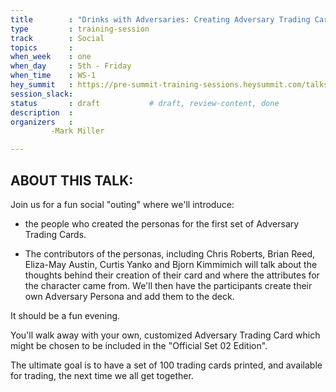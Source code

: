 ```yaml
---
title        : "Drinks with Adversaries: Creating Adversary Trading Cards (2nd Session)"
type         : training-session
track        : Social
topics       : 
when_week    : one
when_day     : 5th - Friday
when_time    : WS-1
hey_summit   : https://pre-summit-training-sessions.heysummit.com/talks/social-drinks-and-adversaries/?
session_slack:
status       : draft           # draft, review-content, done
description  : 
organizers   :
         -Mark Miller

---
```


## ABOUT THIS TALK:
Join us for a fun social "outing" where we'll introduce: 

- the people who created the personas for the first set of Adversary Trading Cards. 

- The contributors of the personas, including Chris Roberts, Brian Reed, Eliza-May Austin, Curtis Yanko and Bjorn Kimmimich will talk about the thoughts behind their creation of their card and where the attributes for the character came from. We'll then have the participants create their own Adversary Persona and add them to the deck.

It should be a fun evening. 

You'll walk away with your own, customized Adversary Trading Card which might be chosen to be included in the "Official Set 02 Edition".

The ultimate goal is to have a set of 100 trading cards printed, and available for trading, the next time we all get together.

